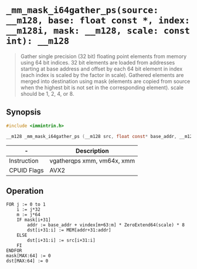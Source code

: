 `_mm_mask_i64gather_ps(source: __m128, base: float const *, index: __m128i, mask: __m128, scale: const int): __m128`
====================================================================================================================

> Gather single precision (32 bit) floating point elements from memory using 64 bit indices. 32 bit elements are loaded from addresses starting at base address and offset by each 64 bit element in index (each index is scaled by the factor in scale). Gathered elements are merged into destination using mask (elements are copied from source when the highest bit is not set in the corresponding element). scale should be 1, 2, 4, or 8.

## Synopsis

```c
#include <immintrin.h>

__m128 _mm_mask_i64gather_ps (__m128 src, float const* base_addr, __m128i vindex, __m128 mask, const int scale);
```

| -           | Description                |
| ----------- | -------------------------- |
| Instruction | vgatherqps xmm, vm64x, xmm |
| CPUID Flags | AVX2                       |

## Operation

```
FOR j := 0 to 1
	i := j*32
	m := j*64
	IF mask[i+31]
		addr := base_addr + vindex[m+63:m] * ZeroExtend64(scale) * 8
		dst[i+31:i] := MEM[addr+31:addr]
	ELSE
		dst[i+31:i] := src[i+31:i]
	FI
ENDFOR
mask[MAX:64] := 0
dst[MAX:64] := 0
```
